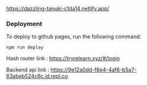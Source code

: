 https://dazzling-tanuki-c1da14.netlify.app/

### Deployment
To deploy to github pages, run the following command:

``` 
npm run deploy
```

Hash router link : https://tryrelearn.xyz/#/login

Backend api link : https://9e12a0dd-f8e4-4af6-b5a7-63abeb524c6c.id.repl.co
